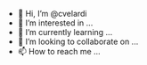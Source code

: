 - 👋 Hi, I’m @cvelardi
- 👀 I’m interested in ...
- 🌱 I’m currently learning ...
- 💞️ I’m looking to collaborate on ...
- 📫 How to reach me ...

<!---
cvelardi/cvelardi is a ✨ special ✨ repository because its `README.md` (this file) appears on your GitHub profile.
You can click the Preview link to take a look at your changes.
--->
